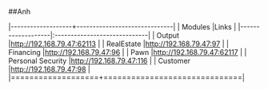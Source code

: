 ##Anh



|-------------------+------------------------------|
| Modules           |Links                         |
|-------------------|:-----------------------------|
| Output            |<http://192.168.79.47:62113>  |
| RealEstate        |http://192.168.79.47:97       |
| Financing         |http://192.168.79.47:96       |
| Pawn              |http://192.168.79.47:62117    |
| Personal Security |http://192.168.79.47:116      |
| Customer          |http://192.168.79.47:98       |
|===================+==============================|


